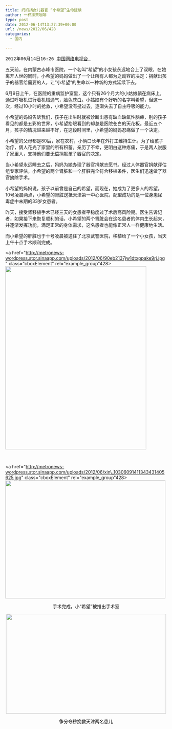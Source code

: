 ```yaml
---
title: 妈妈捐女儿器官 “小希望”生命延续
author: 一杯抹茶咖啡
type: post
date: 2012-06-14T13:27:39+00:00
url: /news/2012/06/428
categories:
  - 国内

---
```

<pre>2012年06月14日16:26 <a href="http://sh.sina.com.cn/citylink/jk/t_sjbj/2012-06-14/162679140.html#">中国网络电视台 </a></pre>

五天前，在内蒙古赤峰市医院，一个名叫“希望”的小女孩永远地合上了双眼，在她离开人世的同时，小希望的妈妈做出了一个让所有人都为之动容的决定：捐献出孩子的器官给需要的人，让“小希望”的生命以一种新的方式延续下去。

6月9日上午，在医院的重病监护室里，这个只有26个月大的小姑娘躺在病床上，通过呼吸机进行着机械通气，脸色苍白。小姑娘有个好听的名字叫希望，但这一次，经过10小时的抢救，小希望没有挺过去，逐渐失去了自主呼吸的能力。

小希望的妈妈告诉我们，孩子在出生时就被诊断出患有缺血缺氧性脑瘫，别的孩子看见的都是五彩的世界，小希望抬眼看到的却总是医院苍白的天花板。最近五个月，孩子的情况越来越不好，在这段时间里，小希望的妈妈忍痛做了一个决定。

小希望的父母都是80后，家在农村，小俩口长年在外打工维持生计。为了给孩子治疗，俩人花光了家里的所有积蓄。亲历了不幸，更明白这种疼痛，于是两人说服了家里人，支持他们要无偿捐献孩子器官的决定。

当小希望永远睡去之后，妈妈为她办理了器官捐献志愿书。经过人体器官捐献评估组专家评估，小希望的两个肾脏和一个肝脏完全符合移植条件，医生们迅速做了器官摘除手术。

小希望的妈妈说，孩子以前曾是自己的希望，而现在，她成为了更多人的希望。10号凌晨两点，小希望的肾脏送抵天津第一中心医院，配型成功的是一位身患尿毒症中末期的33岁女患者。

昨天，接受肾移植手术已经三天的女患者平稳度过了术后高风险期。医生告诉记者，如果接下来恢复顺利的话，小希望的两个肾脏会在这名患者的体内生长起来，并逐渐发挥功能，满足正常的身体需求，这名患者也能像正常人一样健康地生活。

而小希望的肝脏也于十号凌晨被送往了北京武警医院，移植给了一个小女孩，当天上午十点手术顺利完成。

<a href="http://metronews-wordpress.stor.sinaapp.com/uploads/2012/06/90eb2137jw1dtxppake9rj.jpg" class="cboxElement" rel="example_group"428><img class="aligncenter size-full wp-image-429" title="90eb2137jw1dtxppake9rj" src="http://metronews-wordpress.stor.sinaapp.com/uploads/2012/06/90eb2137jw1dtxppake9rj.jpg" alt="" width="440" height="570" /></a>

&nbsp;

<a href="http://metronews-wordpress.stor.sinaapp.com/uploads/2012/06/xin\_10306091411343431405625.jpg" class="cboxElement" rel="example\_group"428><img class="aligncenter size-full wp-image-430" title="xin_10306091411343431405625" src="http://metronews-wordpress.stor.sinaapp.com/uploads/2012/06/xin_10306091411343431405625.jpg" alt="" width="500" height="368" /></a>

<p style="text-align: center;">
  <span style="color: #000000;">手术完成，小“希望”被推出手术室</span>
</p>

<p style="text-align: center;">
  <span style="color: #000000;"><a href="http://metronews-wordpress.stor.sinaapp.com/uploads/2012/06/xin_1030609141134703262126.jpg" class="cboxElement" rel="example_group"428><img class="aligncenter size-full wp-image-431" title="xin_1030609141134703262126" src="http://metronews-wordpress.stor.sinaapp.com/uploads/2012/06/xin_1030609141134703262126.jpg" alt="" width="500" height="310" /></a></span>
</p>

<p style="text-align: center;">
  <span style="color: #000000;">争分夺秒挽救天津两名患儿</span>
</p>